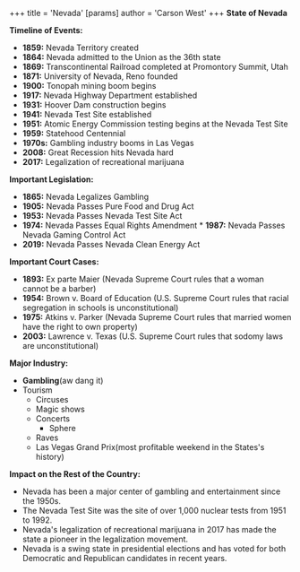 +++
 title = 'Nevada'
[params]
	author = 'Carson West'
+++
**State of Nevada**

**Timeline of Events:**

* **1859:** Nevada Territory created
* **1864:** Nevada admitted to the Union as the 36th state
* **1869:** Transcontinental Railroad completed at Promontory Summit, Utah
* **1871:** University of Nevada, Reno founded
* **1900:** Tonopah mining boom begins
* **1917:** Nevada Highway Department established
* **1931:** Hoover Dam construction begins
* **1941:** Nevada Test Site established
* **1951:** Atomic Energy Commission testing begins at the Nevada Test Site
* **1959:** Statehood Centennial
* **1970s:** Gambling industry booms in Las Vegas
* **2008:** Great Recession hits Nevada hard
* **2017:** Legalization of recreational marijuana

**Important Legislation:**

* **1865:** Nevada Legalizes Gambling
* **1905:** Nevada Passes Pure Food and Drug Act
* **1953:** Nevada Passes Nevada Test Site Act
* **1974:** Nevada Passes Equal Rights Amendment * **1987:** Nevada Passes Nevada Gaming Control Act
* **2019:** Nevada Passes Nevada Clean Energy Act

**Important Court Cases:**

* **1893:** Ex parte Maier (Nevada Supreme Court rules that a woman cannot be a barber)
* **1954:** Brown v. Board of Education (U.S. Supreme Court rules that racial segregation in schools is unconstitutional)
* **1975:** Atkins v. Parker (Nevada Supreme Court rules that married women have the right to own property)
* **2003:** Lawrence v. Texas (U.S. Supreme Court rules that sodomy laws are unconstitutional)

**Major Industry:**

* **Gambling**(aw dang it)
* Tourism
	* Circuses
	* Magic shows
	* Concerts
		* Sphere
	* Raves
	* Las Vegas Grand Prix(most profitable weekend in the States's history)

**Impact on the Rest of the Country:**

* Nevada has been a major center of gambling and entertainment since the 1950s.
* The Nevada Test Site was the site of over 1,000 nuclear tests from 1951 to 1992.
* Nevada's legalization of recreational marijuana in 2017 has made the state a pioneer in the legalization movement.
* Nevada is a swing state in presidential elections and has voted for both Democratic and Republican candidates in recent years.